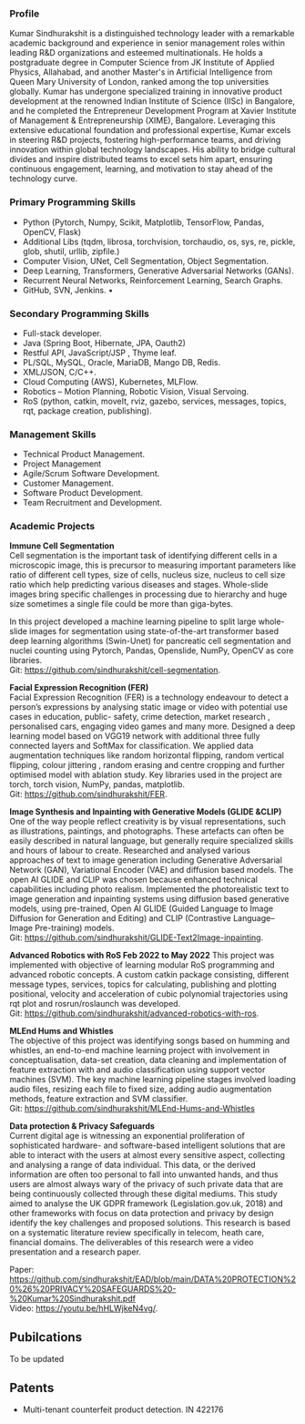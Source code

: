 ### Profile
Kumar Sindhurakshit is a distinguished technology leader with a remarkable academic background and experience in senior management roles within leading R&D organizations and esteemed multinationals. He holds a postgraduate degree in Computer Science from JK Institute of Applied Physics, Allahabad, and another Master's in Artificial Intelligence from Queen Mary University of London, ranked among the top universities globally. Kumar has undergone specialized training in innovative product development at the renowned Indian Institute of Science (IISc) in Bangalore, and he completed the Entrepreneur Development Program at Xavier Institute of Management & Entrepreneurship (XIME), Bangalore. Leveraging this extensive educational foundation and professional expertise, Kumar excels in steering R&D projects, fostering high-performance teams, and driving innovation within global technology landscapes. His ability to bridge cultural divides and inspire distributed teams to excel sets him apart, ensuring continuous engagement, learning, and motivation to stay ahead of the technology curve.

### Primary Programming Skills
* Python (Pytorch, Numpy, Scikit, Matplotlib, TensorFlow, Pandas, OpenCV, Flask)
* Additional Libs (tqdm, librosa, torchvision, torchaudio, os, sys, re, pickle, glob, shutil,
urllib, zipfile.)
* Computer Vision, UNet, Cell Segmentation, Object Segmentation.
* Deep Learning, Transformers, Generative Adversarial Networks (GANs).
* Recurrent Neural Networks, Reinforcement Learning, Search Graphs.
* GitHub, SVN, Jenkins. •
### Secondary Programming Skills
* Full-stack developer.
* Java (Spring Boot, Hibernate, JPA, Oauth2)
* Restful API, JavaScript/JSP , Thyme leaf.
* PL/SQL, MySQL, Oracle, MariaDB, Mango DB, Redis.
* XML/JSON, C/C++.
* Cloud Computing (AWS), Kubernetes, MLFlow.
* Robotics – Motion Planning, Robotic Vision, Visual Servoing.
* RoS (python, catkin, moveIt, rviz, gazebo, services, messages, topics, rqt, package creation, publishing).
### Management Skills
* Technical Product Management.
* Project Management
* Agile/Scrum Software Development.
* Customer Management.
* Software Product Development.
* Team Recruitment and Development.

### Academic Projects 
**Immune Cell Segmentation** </br>
Cell segmentation is the important task of identifying different cells in a microscopic image, this is precursor to measuring important parameters like ratio of different cell types, size of cells, nucleus size, nucleus to cell size ratio which help predicting various diseases and stages. Whole-slide images bring specific challenges in processing due to hierarchy and huge size sometimes a single file could be more than giga-bytes.

In this project developed a machine learning pipeline to split large whole-slide images for segmentation using state-of-the-art transformer based deep learning algorithms (Swin-Unet) for pancreatic cell segmentation and nuclei counting using Pytorch, Pandas, Openslide, NumPy, OpenCV as core libraries. </br>
Git: https://github.com/sindhurakshit/cell-segmentation.  </br>

**Facial Expression Recognition (FER)** </br>
Facial Expression Recognition (FER) is a technology endeavour to detect a person’s expressions by analysing static image or video with potential use cases in education, public- safety, crime detection, market research , personalised cars, engaging video games and many more.
Designed a deep learning model based on VGG19 network with additional three fully connected layers and SoftMax for classification. We applied data augmentation techniques like random horizontal flipping, random vertical flipping, colour jittering , random erasing and centre cropping and further optimised model with ablation study. Key libraries used in the project are torch, torch vision, NumPy, pandas, matplotlib. </br>
Git: https://github.com/sindhurakshit/FER. </br>

**Image Synthesis and Inpainting with Generative Models (GLIDE &CLIP)** </br>
One of the way people reflect creativity is by visual representations, such as illustrations, paintings, and photographs. These artefacts can often be easily described in natural language, but generally require specialized skills and hours of labour to create.
Researched and analysed various approaches of text to image generation including Generative Adversarial Network (GAN), Variational Encoder (VAE) and diffusion based models. The open AI GLIDE and CLIP was chosen because enhanced technical capabilities including photo realism. Implemented the photorealistic text to image generation and inpainting systems using diffusion based generative models, using pre-trained, Open AI GLIDE (Guided Language to Image Diffusion for Generation and Editing) and CLIP (Contrastive Language–Image Pre-training) models.</br>
Git: https://github.com/sindhurakshit/GLIDE-Text2Image-inpainting. </br>

**Advanced Robotics with RoS Feb 2022 to May 2022**
This project was implemented with objective of learning modular RoS programming and advanced robotic concepts. A custom catkin package consisting, different message types, services, topics for calculating, publishing and plotting positional, velocity and acceleration of cubic polynomial trajectories using rqt plot and rosrun/roslaunch was developed.</br>
Git: https://github.com/sindhurakshit/advanced-robotics-with-ros.  </br>
 

**MLEnd Hums and Whistles** </br>
The objective of this project was identifying songs based on humming and whistles, an end-to-end machine learning project with involvement in conceptualisation, data-set creation, data cleaning and implementation of feature extraction with and audio classification using support vector machines (SVM). The key machine learning pipeline stages involved loading audio files, resizing each file to fixed size, adding audio augmentation methods, feature extraction and SVM classifier.</br>
Git: https://github.com/sindhurakshit/MLEnd-Hums-and-Whistles </br>

**Data protection & Privacy Safeguards** </br>
Current digital age is witnessing an exponential proliferation of sophisticated hardware- and software-based intelligent solutions that are able to interact with the users at almost every sensitive aspect, collecting and analysing a range of data individual. This data, or the derived information are often too personal to fall into unwanted hands, and thus users are almost always wary of the privacy of such private data that are being continuously collected through these digital mediums.
This study aimed to analyse the UK GDPR framework (Legislation.gov.uk, 2018) and other frameworks with focus on data protection and privacy by design identify the key challenges and proposed solutions. This research is based on a systematic literature review specifically in telecom, heath care, financial domains. The deliverables of this research were a video presentation and a research paper. </br> 

Paper: https://github.com/sindhurakshit/EAD/blob/main/DATA%20PROTECTION%20%26%20PRIVACY%20SAFEGUARDS%20-%20Kumar%20Sindhurakshit.pdf </br>
Video: https://youtu.be/hHLWjkeN4vg/.  </br>

## Pubilcations 
To be updated 

## Patents 
<ul>
<li>
Multi-tenant counterfeit product detection.
IN 422176
</li>
</ul>




